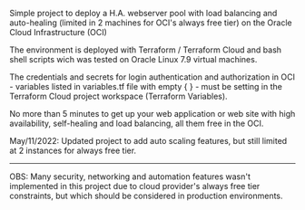 Simple project to deploy a H.A. webserver pool with load balancing and auto-healing (limited in 2 machines for OCI's always free tier) on the Oracle Cloud Infrastructure (OCI)

The environment is deployed with Terraform / Terraform Cloud and bash shell scripts wich was tested on Oracle Linux 7.9 virtual machines.

The credentials and secrets for login authentication and authorization in OCI - variables listed in variables.tf file with empty { } - must be setting in the Terraform Cloud project workspace (Terraform Variables).

No more than 5 minutes to get up your web application or web site with high availability, self-healing and load balancing, all them free in the OCI.


May/11/2022:  Updated project to add auto scaling features, but still limited at 2 instances for always free tier.

-----------------------------------------------------------------------------------------------------
OBS: Many security, networking and automation features wasn't implemented in this project due to cloud provider's always free tier constraints, but which should be considered in production environments.